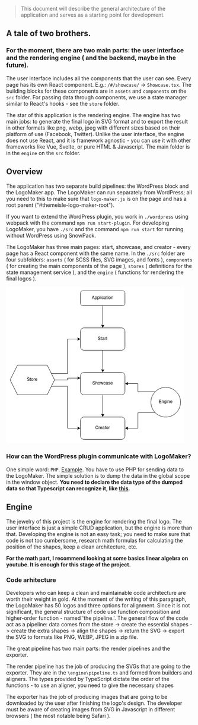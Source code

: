 > This document will describe the general architecture of the application and serves as a starting point for development.

## A tale of two brothers.

### For the moment, there are two main parts: the user interface and the rendering engine ( and the backend, maybe in the future).

The user interface includes all the components that the user can see. Every page has its own React component. E.g.: `/#/showcase/` -> `Showcase.tsx`. The building blocks for these components are in `assets` and `components` on the `src` folder. For passing data through components, we use a state manager similar to React's hooks - see the `store` folder.

The star of this application is the rendering engine. The engine has two main jobs: to generate the final logo in SVG format and to export the result in other formats like png, webp, jpeg with different sizes based on their platform of use (Facebook, Twitter). Unlike the user interface, the engine does not use React, and it is framework agnostic - you can use it with other frameworks like Vue, Svelte, or pure HTML & Javascript. The main folder is in the `engine` on the `src` folder.

## Overview

The application has two separate build pipelines: the WordPress block and the LogoMaker app. The LogoMaker can run separately from WordPress; all you need to this to make sure that `logo-maker.js` is on the page and has a root parent ("#themeisle-logo-maker-root").

If you want to extend the WordPress plugin, you work in `./wordpress` using webpack with the command `npm run start-plugin`. For developing LogoMaker, you have `./src` and the command `npm run start` for running without WordPress using SnowPack.

The LogoMaker has three main pages: start, showcase, and creator - every page has a React component with the same name. In the `./src` folder are four subfolders: `assets` ( for SCSS files, SVG images, and fonts ), `components` ( for creating the main components of the page ), `stores` ( definitions for the state management service ), and the `engine` ( functions for rendering the final logos ).

![Overview](development/Overview.png)

### How can the WordPress plugin communicate with LogoMaker?

One simple word: `PHP`. [Example](https://github.com/Soare-Robert-Daniel/logo-maker/blob/e509f673383d8754a80765dc06968616b4d29715/index.php#L77-L82). You have to use PHP for sending data to the LogoMaker. The simple solution is to dump the data in the global scope in the window object. **You need to declare the data type of the dumped data so that Typescript can recognize it, like [this](https://github.com/Soare-Robert-Daniel/logo-maker/blob/e509f673383d8754a80765dc06968616b4d29715/types/static.d.ts#L73-L91).**

## Engine

The jewelry of this project is the engine for rendering the final logo. The user interface is just a simple CRUD application, but the engine is more than that. Developing the engine is not an easy task; you need to make sure that code is not too cumbersome, research math formulas for calculating the position of the shapes, keep a clean architecture, etc.

**For the math part, I recommend looking at some basics linear algebra on youtube. It is enough for this stage of the project.**

### Code arhitecture

Developers who can keep a clean and maintainable code architecture are worth their weight in gold. At the moment of the writing of this paragraph, the LogoMaker has 50 logos and three options for alignment. Since it is not significant, the general structure of code use function composition and higher-order function - named 'the pipeline.'. The general flow of the code act as a pipeline: data comes from the store -> create the essential shapes -> create the extra shapes -> align the shapes -> return the SVG -> export the SVG to formats like PNG, WEBP, JPEG in a zip file.

The great pipeline has two main parts: the render pipelines and the exporter.

The render pipeline has the job of producing the SVGs that are going to the exporter. They are in the `\engine\pipeline.ts` and formed from builders and aligners. The types provided by TypeScript dictate the order of the functions - to use an aligner, you need to give the necessary shapes

The exporter has the job of producing images that are going to be downloaded by the user after finishing the logo's design. The developer must be aware of creating images from SVG in Javascript in different browsers ( the most notable being Safari ).
